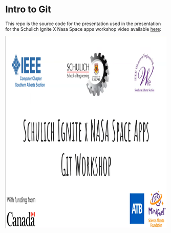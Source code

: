 # Intro to Git

This repo is the source code for the presentation used in the presentation for the Schulich Ignite X Nasa Space apps workshop video available [here](https://www.youtube.com/watch?v=NwASRGFz5Wg?si=np5PCfpi-W5ceg1K):

<a href="https://www.youtube.com/watch?v=NwASRGFz5Wg?si=np5PCfpi-W5ceg1K" target="_blank"><img src="https://raw.githubusercontent.com/Descent098/intro-to-git/main/images/msedge_tZDPU9zopk.png" width="100%" height="600"></a>        

